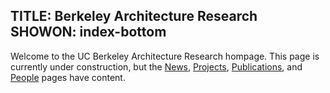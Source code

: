 TITLE: Berkeley Architecture Research
SHOWON: index-bottom
------

Welcome to the UC Berkeley Architecture Research hompage.  This page is
currently under construction, but the [News](news.html),
[Projects](projects.html), [Publications](publications.html), and
[People](people.html) pages have content.

